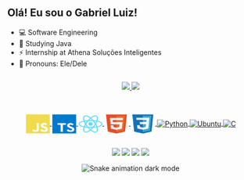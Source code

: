 ## Olá! Eu sou o Gabriel Luiz!


- :computer:  Software Engineering
- :seedling:  Studying Java 
- :zap:  Internship at Athena Soluções Inteligentes
- :bearded_person: Pronouns: Ele/Dele

##


<div align="center">
  <a href="https://github.com/ggomesbr">
  
  <img height="150em" src="https://github-readme-stats.vercel.app/api/top-langs/?username=ggomesbr&layout=compact&langs_count=7&theme=dark"/>
  <img height="150em" src="https://github-readme-stats.vercel.app/api?username=ggomesbr&&count_private=true&show_icons=true&theme=radical"/>
</div>

##  
  
<div style="display: inline_block"><br>
  <div align="center">
  <img align="center" alt="Js" height="40" width="50" src="https://raw.githubusercontent.com/devicons/devicon/master/icons/javascript/javascript-plain.svg">
  <img align="center" alt="Ts" height="40" width="50" src="https://raw.githubusercontent.com/devicons/devicon/master/icons/typescript/typescript-plain.svg">
  <img align="center" alt="React" height="40" width="50" src="https://raw.githubusercontent.com/devicons/devicon/master/icons/react/react-original.svg">
    
  <img align="center" alt="HTML" height="40" width="50" src="https://raw.githubusercontent.com/devicons/devicon/master/icons/html5/html5-original.svg">
    
  <img align="center" alt="CSS " height="40" width="50" src="https://raw.githubusercontent.com/devicons/devicon/master/icons/css3/css3-original.svg">
    
  <img align="center" alt="Python" height="40" width="80" src="https://img.shields.io/badge/Python-14354C?style=for-the-badge&logo=python&logoColor=white">
  <img align="center" alt="Ubuntu" height="40" width="80" src="https://img.shields.io/badge/Ubuntu-E95420?style=for-the-badge&logo=ubuntu&logoColor=white">  
  <img align="center" alt="C" height="40" width="60" src="https://img.shields.io/badge/C-00599C?style=for-the-badge&logo=c&logoColor=white">
</div>
  </div>
 
##
  
  <div> 
    <div align="center">
  <a href="https://www.instagram.com/bielluiz5/" target="_blank"><img src="https://img.shields.io/badge/-Instagram-%23E4405F?style=for-the-badge&logo=instagram&logoColor=white" target="_blank"></a>
 <a href="https://discord.com/channels/bielin" target="_blank"><img src="https://img.shields.io/badge/Discord-7289DA?style=for-the-badge&logo=discord&logoColor=white" target="_blank"></a> 
  <a href = "mailto:gabriel.luiz77888@gmail.com"><img src="https://img.shields.io/badge/-Gmail-%23333?style=for-the-badge&logo=gmail&logoColor=white" target="_blank"></a>
  <a href="https://www.linkedin.com/in/s%C3%A1vio-cunha-904557212/" target="_blank"><img src="https://img.shields.io/badge/-LinkedIn-%230077B5?style=for-the-badge&logo=linkedin&logoColor=white" target="_blank"></a> 
      </div>
<!--Snake animation-->
<div align="center">
 
![Snake animation dark mode](https://raw.githubusercontent.com/ggomesbr/ggomesbr/output/github-contribution-grid-snake-dark.svg)
  
</div>


<!--
- 🔭 I’m currently working on ...
- 🌱 I’m currently learning ...
- 👯 I’m looking to collaborate on ...
- 🤔 I’m looking for help with ...
- 💬 Ask me about ...
- 📫 How to reach me: ...
- 😄 Pronouns: ...
- ⚡ Fun fact: ...
-->
